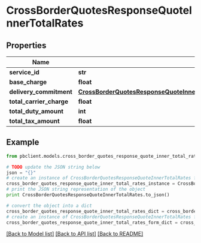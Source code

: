# CrossBorderQuotesResponseQuoteInnerTotalRates


## Properties
Name | Type | Description | Notes
------------ | ------------- | ------------- | -------------
**service_id** | **str** |  | [optional] 
**base_charge** | **float** |  | [optional] 
**delivery_commitment** | [**CrossBorderQuotesResponseQuoteInnerQuoteLinesInnerUnitRatesDeliveryCommitment**](CrossBorderQuotesResponseQuoteInnerQuoteLinesInnerUnitRatesDeliveryCommitment.md) |  | [optional] 
**total_carrier_charge** | **float** |  | [optional] 
**total_duty_amount** | **int** |  | [optional] 
**total_tax_amount** | **float** |  | [optional] 

## Example

```python
from pbclient.models.cross_border_quotes_response_quote_inner_total_rates import CrossBorderQuotesResponseQuoteInnerTotalRates

# TODO update the JSON string below
json = "{}"
# create an instance of CrossBorderQuotesResponseQuoteInnerTotalRates from a JSON string
cross_border_quotes_response_quote_inner_total_rates_instance = CrossBorderQuotesResponseQuoteInnerTotalRates.from_json(json)
# print the JSON string representation of the object
print CrossBorderQuotesResponseQuoteInnerTotalRates.to_json()

# convert the object into a dict
cross_border_quotes_response_quote_inner_total_rates_dict = cross_border_quotes_response_quote_inner_total_rates_instance.to_dict()
# create an instance of CrossBorderQuotesResponseQuoteInnerTotalRates from a dict
cross_border_quotes_response_quote_inner_total_rates_form_dict = cross_border_quotes_response_quote_inner_total_rates.from_dict(cross_border_quotes_response_quote_inner_total_rates_dict)
```
[[Back to Model list]](../README.md#documentation-for-models) [[Back to API list]](../README.md#documentation-for-api-endpoints) [[Back to README]](../README.md)


